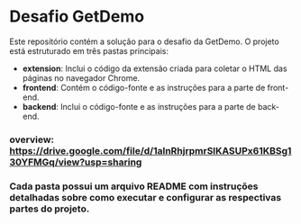 # Desafio GetDemo

Este repositório contém a solução para o desafio da GetDemo. O projeto está estruturado em três pastas principais:

- **extension**: Inclui o código da extensão criada para coletar o HTML das páginas no navegador Chrome.
- **frontend**: Contém o código-fonte e as instruções para a parte de front-end.
- **backend**: Inclui o código-fonte e as instruções para a parte de back-end.


### overview: https://drive.google.com/file/d/1alnRhjrpmrSlKASUPx61KBSg130YFMGq/view?usp=sharing

### Cada pasta possui um arquivo README com instruções detalhadas sobre como executar e configurar as respectivas partes do projeto.
